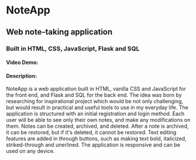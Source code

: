 # NoteApp 
## Web note-taking application
### Built in HTML, CSS, JavaScript, Flask and SQL

#### Video Demo:  <URL HERE>

#### Description:
NoteApp is a web application built in HTML, vanilla CSS and JavaScript for the front end, and Flask and SQL for the back end. 
The idea was born by researching for inspirational project which would be not only challenging, but would result in practical and useful tools to use in my everyday life.
The application is structured with an initial registration and login method. Each user will be able to see only their own notes, and make any modifications on them.
Notes can be created, archived, and deleted. After a note is archived, it can be restored, but if it's deleted, it cannot be restored.
Text editing features are added in through buttons, such as making text bold, italicized, striked-through and unerlined.
The application is responsive and can be used on any device.